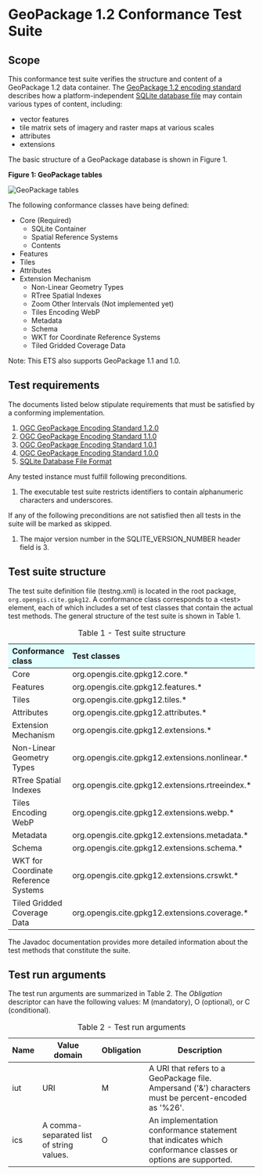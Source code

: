 
# GeoPackage 1.2 Conformance Test Suite

## Scope

This conformance test suite verifies the structure and content of a GeoPackage 1.2 
data container. The [GeoPackage 1.2 encoding standard](http://www.geopackage.org/spec/) describes 
how a platform-independent [SQLite database file](https://www.sqlite.org/fileformat2.html) 
may contain various types of content, including:

* vector features
* tile matrix sets of imagery and raster maps at various scales
* attributes
* extensions

The basic structure of a GeoPackage database is shown in Figure 1.

**Figure 1: GeoPackage tables**

![GeoPackage tables](./img/geopackage-tables.png)

The following conformance classes have being defined:

* Core (Required)
    - SQLite Container
    - Spatial Reference Systems
    - Contents
* Features
* Tiles
* Attributes
* Extension Mechanism
    - Non-Linear Geometry Types
    - RTree Spatial Indexes
    - Zoom Other Intervals (Not implemented yet)
    - Tiles Encoding WebP
    - Metadata
    - Schema
    - WKT for Coordinate Reference Systems
    - Tiled Gridded Coverage Data
    
Note: This ETS also supports GeoPackage 1.1 and 1.0. 

## Test requirements

The documents listed below stipulate requirements that must be satisfied by a 
conforming implementation.

1. [OGC GeoPackage Encoding Standard 1.2.0](http://www.geopackage.org/spec/)
2. [OGC GeoPackage Encoding Standard 1.1.0](https://portal.opengeospatial.org/files/?artifact_id=64506)
3. [OGC GeoPackage Encoding Standard 1.0.1](https://portal.opengeospatial.org/files/?artifact_id=63378)
4. [OGC GeoPackage Encoding Standard 1.0.0](https://portal.opengeospatial.org/files/?artifact_id=56357)
5. [SQLite Database File Format](http://sqlite.org/fileformat2.html)

Any tested instance must fulfill following preconditions.

1. The executable test suite restricts identifiers to contain alphanumeric characters and underscores.

If any of the following preconditions are not satisfied then all tests in the 
suite will be marked as skipped.

1. The major version number in the SQLITE_VERSION_NUMBER header field is 3.

## Test suite structure

The test suite definition file (testng.xml) is located in the root package, 
`org.opengis.cite.gpkg12`. A conformance class corresponds to a &lt;test&gt; element, each 
of which includes a set of test classes that contain the actual test methods. 
The general structure of the test suite is shown in Table 1.

<table>
  <caption>Table 1 - Test suite structure</caption>
  <thead>
    <tr style="text-align: left; background-color: LightCyan">
      <th>Conformance class</th>
      <th>Test classes</th>
    </tr>
  </thead>
  <tbody>
    <tr>
      <td>Core</td>
      <td>org.opengis.cite.gpkg12.core.*</td>
    </tr>
    <tr>
      <td>Features</td>
      <td>org.opengis.cite.gpkg12.features.*</td>
    </tr>
    <tr>
      <td>Tiles</td>
      <td>org.opengis.cite.gpkg12.tiles.*</td>
    </tr>
    <tr>
      <td>Attributes</td>
      <td>org.opengis.cite.gpkg12.attributes.*</td>
    </tr>
    <tr>
      <td>Extension Mechanism</td>
      <td>org.opengis.cite.gpkg12.extensions.*</td>
    </tr>
    <tr>
      <td>Non-Linear Geometry Types</td>
      <td>org.opengis.cite.gpkg12.extensions.nonlinear.*</td>
    </tr>
    <tr>
      <td>RTree Spatial Indexes</td>
      <td>org.opengis.cite.gpkg12.extensions.rtreeindex.*</td>
    </tr>
    <tr>
      <td>Tiles Encoding WebP</td>
      <td>org.opengis.cite.gpkg12.extensions.webp.*</td>
    </tr>
    <tr>
      <td>Metadata</td>
      <td>org.opengis.cite.gpkg12.extensions.metadata.*</td>
    </tr>
    <tr>
      <td>Schema</td>
      <td>org.opengis.cite.gpkg12.extensions.schema.*</td>
    </tr>
    <tr>
      <td>WKT for Coordinate Reference Systems</td>
      <td>org.opengis.cite.gpkg12.extensions.crswkt.*</td>
    </tr>
    <tr>
      <td>Tiled Gridded Coverage Data</td>
      <td>org.opengis.cite.gpkg12.extensions.coverage.*</td>
    </tr>
  </tbody>
</table>

The Javadoc documentation provides more detailed information about the test 
methods that constitute the suite.


## Test run arguments

The test run arguments are summarized in Table 2. The _Obligation_ descriptor can 
have the following values: M (mandatory), O (optional), or C (conditional).

<table>
	<caption>Table 2 - Test run arguments</caption>
	<thead>
    <tr>
      <th>Name</th>
      <th>Value domain</th>
	    <th>Obligation</th>
	    <th>Description</th>
    </tr>
  </thead>
	<tbody>
    <tr>
      <td>iut</td>
      <td>URI</td>
      <td>M</td>
      <td>A URI that refers to a GeoPackage file. Ampersand ('&amp;') characters 
      must be percent-encoded as '%26'.</td>
    </tr>
	  <tr>
      <td>ics</td>
      <td>A comma-separated list of string values.</td>
      <td>O</td>
      <td>An implementation conformance statement that indicates which conformance 
      classes or options are supported.</td>
    </tr>
	</tbody>
</table>
